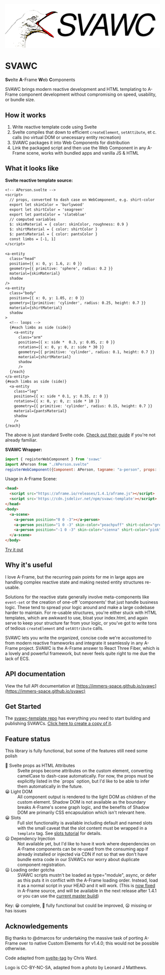 ![logo - cartoon seagul with a wide open beak and the letters S V A W C](./readme_files/svawc%20logo.png)

# SVAWC

**Sv**elte **A**-Frame **W**eb **C**omponents

SVAWC brings modern reactive development and HTML templating to A-Frame component development without compromising on speed, usability, or bundle size. 

## How it works

1. Write reactive template code using Svelte
1. Svelte compiles that down to efficient `createElement`, `setAttibute`, et c. calls (no virtual DOM or unecessary entity recreation)
2. SVAWC packages it into Web Components for distribution
3. Link the packaged script and then use the Web Component in any A-Frame scene, works with bundled apps and vanilla JS & HTML

## What it looks like

**Svelte reactive template source:**

```Svelte
<!-- APerson.svelte -->
<script>
  // props, converted to dash case on WebComponent, e.g. shirt-color
  export let skinColor = 'burlywood'
  export let shirtColor = 'seagreen'
  export let pantsColor = 'slateblue'
  // computed variables
  $: skinMaterial = { color: skinColor, roughness: 0.9 }
  $: shirtMaterial = { color: shirtColor }
  $: pantsMaterial = { color: pantsColor }
  const limbs = [-1, 1]
</script>

<a-entity
  class="head" 
  position={{ x: 0, y: 1.6, z: 0 }}
  geometry={{ primitive: 'sphere', radius: 0.2 }}
  material={skinMaterial}
  shadow
/>
<a-entity
  class="body"
  position={{ x: 0, y: 1.05, z: 0 }}
  geometry={{primitive: 'cylinder', radius: 0.25, height: 0.7 }}
  material={shirtMaterial}
  shadow
>
  <!-- loops -->
  {#each limbs as side (side)}
    <a-entity
      class="arm"
      position={{ x: side *  0.3, y: 0.05, z: 0 }}
      rotation={{ x: 0, y: 0, z: side * 30 }}
      geometry={{ primitive: 'cylinder', radius: 0.1, height: 0.7 }}
      material={shirtMaterial}
      shadow
      />
  {/each}
</a-entity>
{#each limbs as side (side)}
  <a-entity
    class="leg"
    position={{ x: side * 0.1, y: 0.35, z: 0 }}
    rotation={{ x: 0, y: 0, z: side * 10 }}
    geometry={{ primitive: 'cylinder', radius: 0.15, height: 0.7 }}
    material={pantsMaterial}
    shadow
    />
{/each}
```

The above is just standard Svelte code.
[Check out their guide](https://svelte.dev/tutorial/basics) if you're not already familiar.

**SVAWC Wrapper:**

```js
import { registerWebComponent } from 'svawc'
import APerson from "./APerson.svelte"
registerWebComponent({Component: APerson, tagname: "a-person", props: ["skinColor", "shirtColor", "pantsColor"] })
```


Usage in A-Frame Scene:

```html
<head>
  <script src="https://aframe.io/releases/1.4.1/aframe.js"></script>
  <script src='https://cdn.jsdelivr.net/npm/svawc-template'></script>
</head>
<body>
  <a-scene>
    <a-person position="0 0 -3"></a-person>
    <a-person position="1 0 -3" skin-color="peachpuff" shirt-color="grey" pants-color="darkgrey"></a-person>
    <a-person position="-1 0 -3" skin-color="sienna" shirt-color="pink" pants-color="white"></a-person>
  </a-scene>
</body>
```

[Try it out](https://momentous-jelly-secure.glitch.me/)

## Why it's useful

I love A-Frame, but the recurring pain points for me in large apps are handling complex reactive state
and making nested entity structures re-usable.

Solutions for the reactive state generally involve meta-components
like `event-set` or the creation of one-off 'components' that just handle business logic.
These tend to spread your logic around and make a large codebase harder to maintain.
For re-usable structures, you're either stuck with HTML templates, which are awkward to use, bloat your index.html,
and again serve to keep your structure far from your logic, or you've got to write tons of tedious
`createElement` and `setAttribute` calls.

SVAWC lets you write the organized, concise code we're accustomed to from modern
reactive frameworks and integrate it seamlessly in any A-Frame project. SVAWC is
the A-Frame answer to React Three Fiber, which is a lovely and powerful framework,
but never feels quite right to me due the lack of ECS.

## API documentation

View the full API documentation at
[https://immers-space.github.io/svawc](https://immers-space.github.io/svawc)

## Get Started

The [svawc-template repo](https://github.com/immers-space/svawc-template/) has everything you need to start building and publishing SVAWCs.
[Click here to create a copy of it](https://github.com/immers-space/svawc-template/generate).

## Feature status

This library is fully functional, but some of the features still need some polish

<dl>
  <dt>🙂 Svelte props as HTML Attributes</dt>
  <dd>
    Svelte props become attributes on the custom element, converting camelCase to dash-case
    automatically. For now, the props must be explicitly listed in the `props` option, but
    I'd like to be able to infer them automatically in the future.
  </dd>
  <dt>😀 Light DOM</dt>
  <dd>
    All component output is rendered to the light DOM as children of the custom element.
    Shadow DOM is not available as the boundary breaks A-Frame's scene graph logic,
    and the benefits of Shadow DOM are primarily CSS encapsulation which isn't relevant here.
  </dd>
  <dt>😀 Slots</dt>
  <dd>
    Full slot functionality is available including default and named slots with the small caveat
    that the slot content must be wrapped in a <code>template</code> tag.
    See <a href="https://immers-space.github.io/svawc/tutorial-slots.html">slots tutorial</a> for details.
  </dd>
  <dt>😦 Dependency Injection</dt>
  <dd>
    Not available yet, but I'd like to have it work where dependencies on A-Frame components can be
    re-used from the consuming app if already installed or injected via CDN if not so that we don't
    have bundle extra code in our SVAWCs nor worry about duplicate component registration.
  </dd>
  <dt>😦 Loading order gotcha</dt>
  <dd>
    SVAWC scripts mustn't be loaded as type="module", async, or defer as this puts it in
    conflict with the A-Frame loading order. Instead, load it as a normal script in your HEAD
    and it will work.
    (This is <a href="https://github.com/aframevr/aframe/pull/5248">now fixed</a> in A-Frame source, and will be available in the next release after 1.4.1 or you can use the <a href="https://github.com/aframevr/aframe/blob/master/dist/README.md#a-frame-builds">current master build</a>)
  </dd>
</dl>

Key: 😀 complete, 🙂 fully functional but could be improved, 😦 missing or has issues

## Acknowledgements

Big thanks to @dmarcos for undertaking the massive task of porting A-Frame over to
native Custom Elements for v1.4.0; this would not be possible otherwise.

Code adapted from [svelte-tag](https://github.com/crisward/svelte-tag) by Chris Ward.

Logo is CC-BY-NC-SA, adapted from a photo by Leonard J Matthews. 
